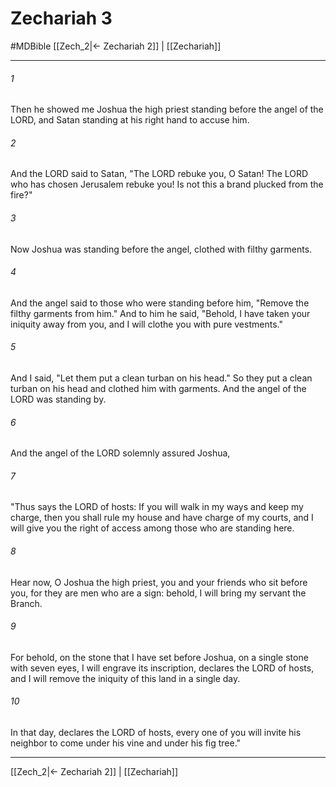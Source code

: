 # Zechariah 3
#MDBible
[[Zech_2|← Zechariah 2]] | [[Zechariah]]

***

###### 1 

Then he showed me Joshua the high priest standing before the angel of the LORD, and Satan standing at his right hand to accuse him. 

###### 2 

And the LORD said to Satan, "The LORD rebuke you, O Satan! The LORD who has chosen Jerusalem rebuke you! Is not this a brand plucked from the fire?" 

###### 3 

Now Joshua was standing before the angel, clothed with filthy garments. 

###### 4 

And the angel said to those who were standing before him, "Remove the filthy garments from him." And to him he said, "Behold, I have taken your iniquity away from you, and I will clothe you with pure vestments." 

###### 5 

And I said, "Let them put a clean turban on his head." So they put a clean turban on his head and clothed him with garments. And the angel of the LORD was standing by. 

###### 6 

And the angel of the LORD solemnly assured Joshua, 

###### 7 

"Thus says the LORD of hosts: If you will walk in my ways and keep my charge, then you shall rule my house and have charge of my courts, and I will give you the right of access among those who are standing here. 

###### 8 

Hear now, O Joshua the high priest, you and your friends who sit before you, for they are men who are a sign: behold, I will bring my servant the Branch. 

###### 9 

For behold, on the stone that I have set before Joshua, on a single stone with seven eyes, I will engrave its inscription, declares the LORD of hosts, and I will remove the iniquity of this land in a single day. 

###### 10 

In that day, declares the LORD of hosts, every one of you will invite his neighbor to come under his vine and under his fig tree." 

***

[[Zech_2|← Zechariah 2]] | [[Zechariah]]
